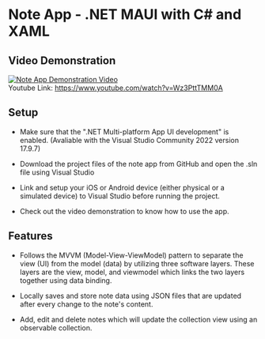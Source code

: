 # Note App - .NET MAUI with C# and XAML

## Video Demonstration

[![Note App Demonstration Video](https://img.youtube.com/vi/Wz3PttTMM0A/0.jpg)](https://www.youtube.com/watch?v=Wz3PttTMM0A)\
Youtube Link: https://www.youtube.com/watch?v=Wz3PttTMM0A

## Setup

- Make sure that the ".NET Multi-platform App UI development" is enabled. (Avaliable with the Visual Studio Community 2022 version 17.9.7)

- Download the project files of the note app from GitHub and open the .sln file using Visual Studio

- Link and setup your iOS or Android device (either physical or a simulated device) to Visual Studio before running the project.

- Check out the video demonstration to know how to use the app.

## Features
- Follows the MVVM (Model-View-ViewModel) pattern to separate the view (UI) from the model (data) by utilizing three software layers. These layers are the view, model, and viewmodel which links the two layers together using data binding.

- Locally saves and store note data using JSON files that are updated after every change to the note's content.

- Add, edit and delete notes which will update the collection view using an observable collection.
